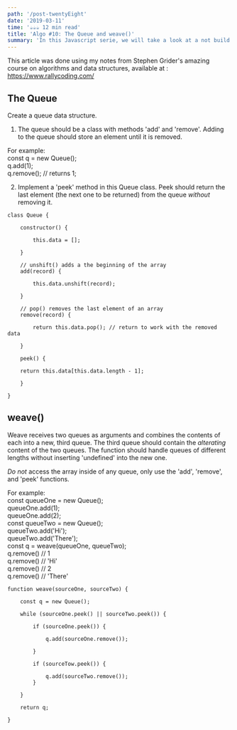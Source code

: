 ```yaml
---
path: '/post-twentyEight'
date: '2019-03-11'
time: '☕️☕️☕️ 12 min read'
title: 'Algo #10: The Queue and weave()'
summary: 'In this Javascript serie, we will take a look at a not build in data structure known as Queue, and then play around with it'
---
```


This article was done using my notes from Stephen Grider's amazing course on algorithms and data structures, available at : https://www.rallycoding.com/

## The Queue

Create a queue data structure.<br>

1. The queue should be a class with methods 'add' and 'remove'.
   Adding to the queue should store an element until it is removed.

For example:<br>
const q = new Queue();<br>
q.add(1);<br>
q.remove(); // returns 1;

2. Implement a 'peek' method in this Queue class. Peek should return the last element (the next one to be returned) from the queue _without_
   removing it.

```
class Queue {

    constructor() {

        this.data = [];

    }

    // unshift() adds a the beginning of the array
    add(record) {

        this.data.unshift(record);

    }

    // pop() removes the last element of an array
    remove(record) {

        return this.data.pop(); // return to work with the removed data

    }

    peek() {

    return this.data[this.data.length - 1];

    }

}

```

## weave()

Weave receives two queues as arguments and combines the contents of each into a new, third queue.
The third queue should contain the _alterating_ content of the two queues. The function should handle
queues of different lengths without inserting 'undefined' into the new one.

_Do not_ access the array inside of any queue, only use the 'add', 'remove', and 'peek' functions.

For example:<br>
const queueOne = new Queue();<br>
queueOne.add(1);<br>
queueOne.add(2);<br>
const queueTwo = new Queue();<br>
queueTwo.add('Hi');<br>
queueTwo.add('There');<br>
const q = weave(queueOne, queueTwo);<br>
q.remove() // 1<br>
q.remove() // 'Hi'<br>
q.remove() // 2<br>
q.remove() // 'There'

```
function weave(sourceOne, sourceTwo) {

    const q = new Queue();

    while (sourceOne.peek() || sourceTwo.peek()) {

        if (sourceOne.peek()) {

            q.add(sourceOne.remove());

        }

        if (sourceTow.peek()) {

            q.add(sourceTwo.remove());
        }

    }

    return q;

}
```
